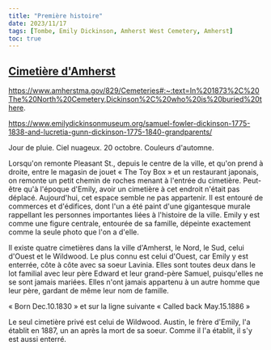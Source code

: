 ```yaml
---
title: "Première histoire"
date: 2023/11/17
tags: [Tombe, Emily Dickinson, Amherst West Cemetery, Amherst]
toc: true
---
```


## [Cimetière d'Amherst](https://en.wikipedia.org/wiki/Amherst_West_Cemetery)

https://www.amherstma.gov/829/Cemeteries#:~:text=In%201873%2C%20The%20North%20Cemetery,Dickinson%2C%20who%20is%20buried%20there.

https://www.emilydickinsonmuseum.org/samuel-fowler-dickinson-1775-1838-and-lucretia-gunn-dickinson-1775-1840-grandparents/

Jour de pluie. Ciel nuageux. 20 octobre. Couleurs d'automne.

Lorsqu'on remonte Pleasant St., depuis le centre de la ville, et qu'on prend à droite, entre le magasin de jouet « The Toy Box » et un restaurant japonais, on remonte un petit chemin de roches menant à l'entrée du cimetière. Peut-être qu'à l'époque d'Emily, avoir un cimetière à cet endroit n'était pas déplacé. Aujourd'hui, cet espace semble ne pas appartenir. Il est entouré de commerces et d'édifices, dont l'un a été paint d'une gigantesque murale rappellant les personnes importantes liées à l'histoire de la ville. Emily y est comme une figure centrale, entourée de sa famille, dépeinte exactement comme la seule photo que l'on a d'elle. 


Il existe quatre cimetières dans la ville d'Amherst, le Nord, le Sud, celui d'Ouest et le Wildwood. Le plus connu est celui d'Ouest, car Emily y est enterrée, côte à côte avec sa soeur Lavinia. Elles sont toutes deux dans le lot familial avec leur père Edward et leur grand-père Samuel, puisqu'elles ne se sont jamais mariées. Elles n'ont jamais appartenu à un autre homme que leur père, gardant de même leur nom de famille. 


« Born Dec.10.1830 » et sur la ligne suivante « Called back May.15.1886 »

Le seul cimetière privé est celui de Wildwood. Austin, le frère d'Emily, l'a établit en 1887, un an après la mort de sa soeur. Comme il l'a établit, il s'y est aussi enterré.
